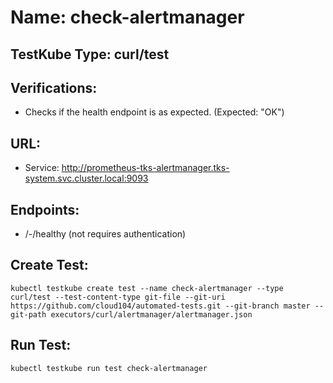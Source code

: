 # Name: check-alertmanager

## TestKube Type: curl/test

## Verifications:

- Checks if the health endpoint is as expected. (Expected: "OK")
 
## URL:

- Service: http://prometheus-tks-alertmanager.tks-system.svc.cluster.local:9093

## Endpoints:

- /-/healthy (not requires authentication)

## Create Test:

```
kubectl testkube create test --name check-alertmanager --type curl/test --test-content-type git-file --git-uri https://github.com/cloud104/automated-tests.git --git-branch master --git-path executors/curl/alertmanager/alertmanager.json
```
## Run Test:

```
kubectl testkube run test check-alertmanager
```